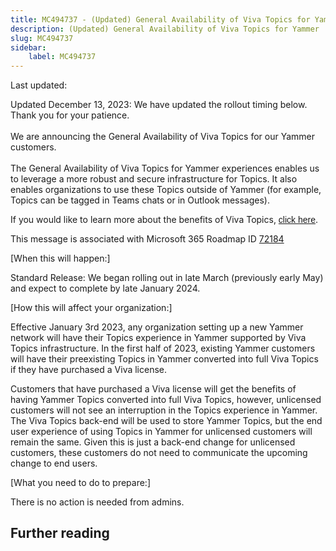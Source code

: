 ```yaml
---
title: MC494737 - (Updated) General Availability of Viva Topics for Yammer
description: (Updated) General Availability of Viva Topics for Yammer
slug: MC494737
sidebar:
    label: MC494737
---
```



Last updated: 

<p style="">Updated December 13, 2023: We have updated the rollout timing below. Thank you for your patience.&nbsp;</p><p style="font-size: larger;"><span style="font-size: 14px;">We are announcing the General Availability of Viva Topics for our Yammer customers.</span><br></p><p>The General Availability of Viva Topics for Yammer experiences enables us to leverage a more robust and secure infrastructure for Topics. It also enables organizations to use these Topics outside of Yammer (for example, Topics can be tagged in Teams chats or in Outlook messages).
</p><p>If you would like to learn more about the benefits of Viva Topics, <a href="https://learn.microsoft.com/en-us/viva/topics/" target="_blank" style="background-color: rgb(255, 255, 255); font-family: sans-serif; font-weight: 400;">click here</a>.<br></p><p>This message is associated with Microsoft 365 Roadmap ID <a href="https://www.microsoft.com/microsoft-365/roadmap?filters=&amp;searchterms=72184" target="_blank">72184</a></p>
<p>[When this will happen:]</p><p>Standard Release: We began rolling out in late March (previously early May) and expect to complete by late January 2024.<br></p>

<p>[How this will affect your organization:]</p>

<p>Effective January 3rd 2023, any organization setting up a new Yammer network will have their Topics experience in Yammer supported by Viva Topics infrastructure. In the first half of 2023, existing Yammer customers will have their preexisting Topics in Yammer converted into full Viva Topics if they have purchased a Viva license.</p><p>Customers that have purchased a Viva license will get the benefits of having Yammer Topics converted into full Viva Topics, however, unlicensed customers will not see an interruption in the Topics experience in Yammer. The Viva Topics back-end will be used to store Yammer Topics, but the end user experience of using Topics in Yammer for unlicensed customers will remain the same. Given this is just a back-end change for unlicensed customers, these customers do not need to communicate the upcoming change to end users.&nbsp;</p>
<p>[What you need to do to prepare:]</p>
<p>There is no action is needed from admins.</p>

## Further reading
